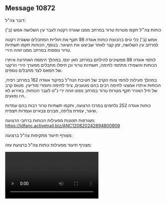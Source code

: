 ## Message 10872

דובר צה"ל:

כוחות צה״ל תקפו מטרות טרור במרחב ממנו שוגרה רקטה לעבר עין השלושה אמש (ב')

אמש (ב') כלי טיס בהכוונת כוחות אוגדה 98 תקף את חוליית המחבלים ששגרה רקטה למרחב עין השלושה, זמן קצר לאחר שביצעו את השיגור. 
בנוסף, הכוחות תקפו תשתיות טרור נוספות במרחב ממנו זוהה הירי.

לוחמי אוגדה 98 ממשיכים להילחם במרחב חאן יונס. במהלך היממה האחרונה איתרו הכוחות והשמידו מתחמי לחימה, תשתיות טרור וכן חיסלו מחבלים ממערך הירי הרקטי של חמאס לצד מחבלים נוספים.

במהלך פעילות לוחמי צוות הקרב של חטיבת הנח"ל בפיקוד אוגדה 162 במרחב רפיח, הכוחות איתרו אמצעי לחימה רבים בהם מטענים, ציוד לחימה וחומרי מודיעין. מטוס קרב של חיל האוויר תקף מטרות טרור במרחב ממנו זוהה ירי נ"ט לעבר הכוחות. באירוע לא היו נפגעים.

כוחות אוגדה 252 נלחמים במרכז הרצועה, ותקפו תשתיות טרור רבות בהם עמדות שיגור, עמדת צליפה, מבנים צבאיים ועמדות תצפית.

מצורפות תמונות מפעילות הכוחות ברחבי הרצועה: https://idfanc.activetrail.biz/ANC120820242894800909

מצורף תיעוד מתקיפות צה"ל ברצועה: 

מצורף תיעוד מפעילות כוחות צה"ל ברצועת עזה:

![Video](./10872/10872_media.mp4)
